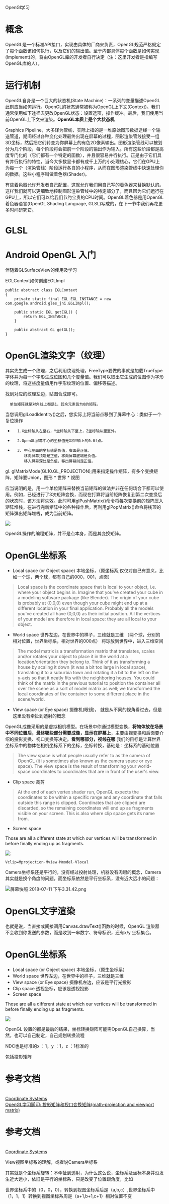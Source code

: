 OpenGl学习

# 概念

OpenGL是一个标准API接口，实现由具体的厂商来负责，OpenGL规范严格规定了每个函数该如何执行，以及它们的输出值。至于内部具体每个函数是如何实现(Implement)的，将由OpenGL库的开发者自行决定（注：这里开发者是指编写OpenGL库的人）。

# 运行机制

OpenGL自身是一个巨大的状态机(State Machine)：一系列的变量描述OpenGL此刻应当如何运行。OpenGL的状态通常被称为OpenGL上下文(Context)。我们通常使用如下途径去更改OpenGL状态：设置选项，操作缓冲。最后，我们使用当前OpenGL上下文来渲染。**OpenGL本质上是个大状态机**

Graphics Pipeline，大多译为管线，实际上指的是一堆原始图形数据途经一个输送管道，期间经过各种变化处理最终出现在屏幕的过程，图形渲染管线接受一组3D坐标，然后把它们转变为你屏幕上的有色2D像素输出。图形渲染管线可以被划分为几个阶段，每个阶段将会把前一个阶段的输出作为输入。所有这些阶段都是高度专门化的（它们都有一个特定的函数），并且很容易并行执行。正是由于它们具有并行执行的特性，当今大多数显卡都有成千上万的小处理核心，它们在GPU上为每一个（渲染管线）阶段运行各自的小程序，从而在图形渲染管线中快速处理你的数据。这些小程序叫做着色器(Shader)。

有些着色器允许开发者自己配置，这就允许我们用自己写的着色器来替换默认的。这样我们就可以更细致地控制图形渲染管线中的特定部分了，而且因为它们运行在GPU上，所以它们可以给我们节约宝贵的CPU时间。OpenGL着色器是用OpenGL着色器语言(OpenGL Shading Language, GLSL)写成的，在下一节中我们再花更多时间研究它。

# GLSL

# Android OpenGL 入门

伴随着GLSurfaceView的使用及学习

EGLContext如何创建EGLImpl

	public abstract class EGLContext
	{
	    private static final EGL EGL_INSTANCE = new com.google.android.gles_jni.EGLImpl();
	    
	    public static EGL getEGL() {
	        return EGL_INSTANCE;
	    }
	
	    public abstract GL getGL();
	}


# OpenGL渲染文字（纹理）

其实先生成一个纹理，之后利用纹理处理，FreeType要做的事就是加载TrueType字体并为每一个字形生成位图和几个度量值。我们可以取出它生成的位图作为字形的纹理，将这些度量值用作字形纹理的位置、偏移等描述。 

找到对应的纹理左边，贴图合成即可。

      单位矩阵就是对角线上都是1，其余元素皆为0的矩阵。



当您调用glLoadIdentity()之后，您实际上将当前点移到了屏幕中心：类似于一个复位操作

*       1.X坐标轴从左至右，Y坐标轴从下至上，Z坐标轴从里至外。
*       2.OpenGL屏幕中心的坐标值是X和Y轴上的0.0f点。
*       3. 中心左面的坐标值是负值，右面是正值。
           移向屏幕顶端是正值，移向屏幕底端是负值。
           移入屏幕深处是负值，移出屏幕则是正值。
           
           
gl. glMatrixMode(GL10.GL_PROJECTION);用来指定操作矩阵，有多个变换矩阵，矩阵要Union，图形 * 世界 * 视图
           
应当说明的是，用一个单位矩阵来替换当前矩阵的做法并非在任何场合下都可以使用。例如，已经进行了3次矩阵变换，而现在打算将当前矩阵恢复到第二次变换后的状态时，该方法将失效。此时可用glPushMatrix()命令将每次变换前的矩阵压入矩阵堆栈，在进行完新矩阵中的各种操作后，再利用glPopMatrix()命令将栈顶的矩阵弹出矩阵堆栈，成为当前矩阵。

![](http://www.songho.ca/opengl/files/gl_transform02.png)

OpenGL操作的编程矩阵，并不是点本身，而是其变换矩阵。

# OpenGL坐标系

* Local space (or Object space) 本地坐标，（原坐标系,仅仅对自己有意义，比如一个球，两个球，都有自己的000，001，点面）

>Local space is the coordinate space that is local to your object, i.e. where your object begins in. Imagine that you've created your cube in a modeling software package (like Blender). The origin of your cube is probably at (0,0,0) even though your cube might end up at a different location in your final application. Probably all the models you've created all have (0,0,0) as their initial position. All the vertices of your model are therefore in local space: they are all local to your object.


* World space						世界左边，在世界中的样子，三维就是三维 （两个球，分别的相对位置，世界坐标系，相对世界的000点） 将球放到世界中，进入三维空间

>	The model matrix is a transformation matrix that translates, scales and/or rotates your object to place it in the world at a location/orientation they belong to. Think of it as transforming a house by scaling it down (it was a bit too large in local space), translating it to a suburbia town and rotating it a bit to the left on the y-axis so that it neatly fits with the neighboring houses. You could think of the matrix in the previous tutorial to position the container all over the scene as a sort of model matrix as well; we transformed the local coordinates of the container to some different place in the scene/world.

* View space (or Eye space)	摄像机(眼镜)，  就是从不同的视角看过去，但是这里没有牵扯到透射的概念  



OpenGL成像采用的是虚拟相机模型。在场景中你通过模型变换，**将物体放在场景中不同位置后，最终哪些部分需要成像，显示在屏幕上**，主要由视变换和后面要介绍的投影变换、视口变换等决定。**看到哪部分，视线在哪**  我们的目标是计算世界坐标系中的物体在相机坐标系下的坐标，坐标转换，基础是：坐标系的基础位置
 

>The view space is what people usually refer to as the camera of OpenGL (it is sometimes also known as the camera space or eye space). The view space is the result of transforming your world-space coordinates to coordinates that are in front of the user's view.


* Clip space						裁剪

>At the end of each vertex shader run, OpenGL expects the coordinates to be within a specific range and any coordinate that falls outside this range is clipped. Coordinates that are clipped are discarded, so the remaining coordinates will end up as fragments visible on your screen. This is also where clip space gets its name from.


* Screen space

Those are all a different state at which our vertices will be transformed in before finally ending up as fragments.

![](https://learnopengl.com/img/getting-started/coordinate_systems.png)


	Vclip=Mprojection⋅Mview⋅Mmodel⋅Vlocal
	
Camera坐标系还是平行的，没有经过投射处理，机器没有肉眼的概念，Camera其实就是换个角度的问题，而坐标系依然是平行坐标系，没有近大远小的问题：

![屏幕快照 2018-07-11 下午3.31.42.png](https://upload-images.jianshu.io/upload_images/1460468-1de606405c48f70c.png?imageMogr2/auto-orient/strip%7CimageView2/2/w/1240)

# OpenGL文字渲染

也就是说，当直接或间接调用Canvas.drawText()函数的时候，OpenGL 渲染器不会收到你发送的参数，而是收到一串数字、符号标识，还有x/y 坐标集合。

 # OpenGL坐标系

* Local space (or Object space) 本地坐标，（原生坐标系）
* World space						世界左边，在世界中的样子，三维就是三维
* View space (or Eye space)	摄像机左边，应该是平行光投影
* Clip space						透视坐标，应该是透视投影
* Screen space

Those are all a different state at which our vertices will be transformed in before finally ending up as fragments.

![](https://learnopengl.com/img/getting-started/coordinate_systems.png)


OpenGL 设置的都是最后的结果，坐标转换矩阵可能需OpenGL自己换算，当然，也可以自己制定，自己规划转换流程

NDC也是标准的x ：1，y ：1，z ：1标准的

包括投影矩阵




# 参考文档

[](https://blog.csdn.net/lyx2007825/article/details/8792475)      
[Coordinate Systems](https://learnopengl.com/Getting-started/Coordinate-Systems   )       
[OpenGL学习脚印: 投影矩阵和视口变换矩阵(math-projection and viewport matrix)](https://blog.csdn.net/wangdingqiaoit/article/details/51589825)

# 参考文档

[](https://blog.csdn.net/lyx2007825/article/details/8792475)      
[Coordinate Systems ](https://learnopengl.com/Getting-started/Coordinate-Systems)


View视图坐标系的理解，或者说Camera坐标系

其实就是个坐标系旋转：不牵扯到透射，为什么这么说，坐标系及坐标本身并没发生近大远小，依旧是平行的坐标系，只是改变了位置跟角度，比如


世界坐标系中的（0，0，0），转换到视图坐标系后是（a,b,c）,世界坐标系中（1，1，1）转换到视图坐标系周是（a+1,b+1,c+1）相对位置不变
